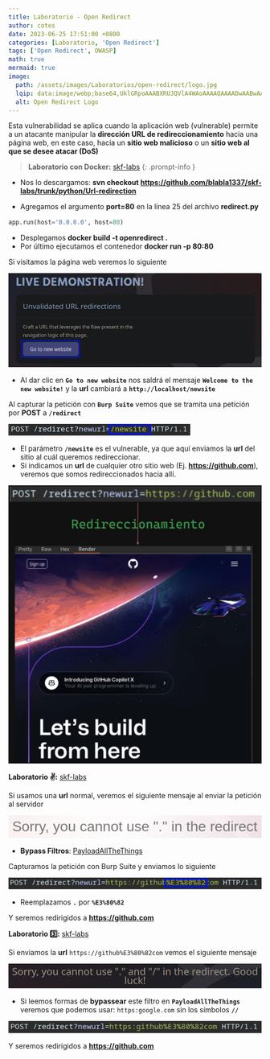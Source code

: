 ```yaml
---
title: Laboratorio - Open Redirect
author: cotes
date: 2023-06-25 17:51:00 +0800
categories: [Laboratorio, 'Open Redirect']
tags: ['Open Redirect', OWASP]
math: true
mermaid: true
image:
  path: /assets/images/Laboratorios/open-redirect/logo.jpg
  lqip: data:image/webp;base64,UklGRpoAAABXRUJQVlA4WAoAAAAQAAAADwAABwAAQUxQSDIAAAARL0AmbZurmr57yyIiqE8oiG0bejIYEQTgqiDA9vqnsUSI6H+oAERp2HZ65qP/VIAWAFZQOCBCAAAA8AEAnQEqEAAIAAVAfCWkAALp8sF8rgRgAP7o9FDvMCkMde9PK7euH5M1m6VWoDXf2FkP3BqV0ZYbO6NA/VFIAAAA
  alt: Open Redirect Logo
---
```


Esta vulnerabilidad se aplica cuando la aplicación web (vulnerable) permite a un atacante manipular la **dirección URL de redireccionamiento** hacia una página web, en este caso, hacia un **sitio web malicioso** o un **sitio web al que se desee atacar (DoS)**

> **Laboratorio con Docker:** [skf-labs](https://github.com/blabla1337/skf-labs/tree/master/python/Url-redirection)
{: .prompt-info }

* Nos lo descargamos: **svn checkout https://github.com/blabla1337/skf-labs/trunk/python/Url-redirection**

* Agregamos el argumento **port=80** en la línea 25 del archivo **redirect.py**

```python
app.run(host='0.0.0.0', host=80)
```

* Desplegamos **docker build -t openredirect .**
* Por último ejecutamos el contenedor **docker run -p 80:80 <Image ID>**

Si visitamos la página web veremos lo siguiente

![](/assets/images/Laboratorios/open-redirect/web.png)

* Al dar clic en **`Go to new website`** nos saldrá el mensaje **`Welcome to the new website!`** y la **url** cambiará a **`http://localhost/newsite`**

Al capturar la petición con **`Burp Suite`** vemos que se tramita una petición por **POST** a **`/redirect`**

![](/assets/images/Laboratorios/open-redirect/burp.png)

* El parámetro **`/newsite`** es el vulnerable, ya que aquí enviamos la **url** del sitio al cuál queremos redireccionar.
* Si indicamos un **url** de cualquier otro sitio web (Ej. **https://github.com**), veremos que somos redireccionados hacia allí.

![](/assets/images/Laboratorios/open-redirect/redirect.png)


**Laboratorio ✌:** [skf-labs](https://github.com/blabla1337/skf-labs/tree/master/python/Url-redirection-harder)

Si usamos una **url** normal, veremos el siguiente mensaje al enviar la petición al servidor

![](/assets/images/Laboratorios/open-redirect/web2.png)

* **Bypass Filtros**: [PayloadAllTheThings](https://github.com/swisskyrepo/PayloadsAllTheThings/tree/master/Open%20Redirect#Using)

Capturamos la petición con Burp Suite y enviamos lo siguiente

![](/assets/images/Laboratorios/open-redirect/burp2.png)

* Reemplazamos **`.`** por **`%E3%80%82`**
  
Y seremos redirigidos a **https://github.com**


**Laboratorio 3️⃣:** [skf-labs](https://github.com/blabla1337/skf-labs/tree/master/python/Url-redirection-harder2)

Si enviamos la **url** `https://github%E3%80%82com` vemos el siguiente mensaje

![](/assets/images/Laboratorios/open-redirect/web3.png)

* Si leemos formas de **bypassear** este filtro en **`PayloadAllTheThings`** veremos que podemos usar: `https:google.com` sin los símbolos **`//`**

![](/assets/images/Laboratorios/open-redirect/burp3.png)

Y seremos redirigidos a **https://github.com**